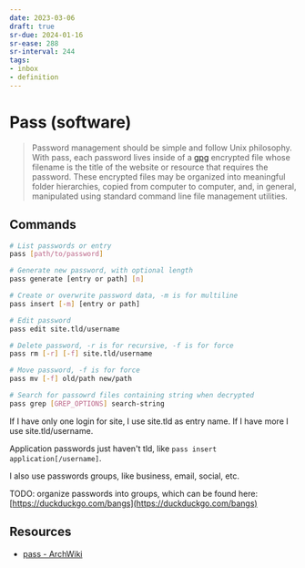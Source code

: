 ```yaml
---
date: 2023-03-06
draft: true
sr-due: 2024-01-16
sr-ease: 288
sr-interval: 244
tags:
- inbox
- definition
---
```


# Pass (software)

> Password management should be simple and follow Unix philosophy. With pass,
> each password lives inside of a [gpg](./gnu%20privacy%20guard.md) encrypted file whose
> filename is the title of the website or resource that requires the password.
> These encrypted files may be organized into meaningful folder hierarchies,
> copied from computer to computer, and, in general, manipulated using standard
> command line file management utilities.

## Commands

```sh
# List passwords or entry
pass [path/to/password]

# Generate new password, with optional length
pass generate [entry or path] [n]

# Create or overwrite password data, -m is for multiline
pass insert [-m] [entry or path]

# Edit password
pass edit site.tld/username

# Delete password, -r is for recursive, -f is for force
pass rm [-r] [-f] site.tld/username

# Move password, -f is for force
pass mv [-f] old/path new/path

# Search for passowrd files containing string when decrypted
pass grep [GREP_OPTIONS] search-string
```


If I have only one login for site, I use site.tld as entry name. If I have more
I use site.tld/username.

Application passwords just haven't tld, like
`pass insert application[/username]`.

I also use passwords groups, like business, email, social, etc.

TODO: organize passwords into groups, which can be found here:
[https://duckduckgo.com/bangs](https://duckduckgo.com/bangs)

## Resources


- [pass - ArchWiki](https://wiki.archlinux.org/title/Pass)